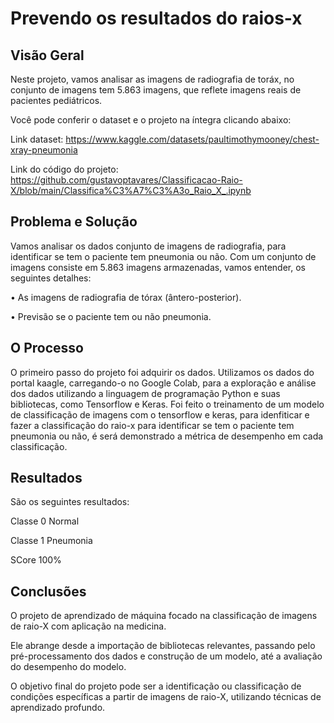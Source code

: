 # Prevendo os resultados do raios-x

## Visão Geral

Neste projeto, vamos analisar as imagens de radiografia de toráx, no conjunto de imagens tem 5.863 imagens, que reflete imagens reais de pacientes pediátricos. 

Você pode conferir o dataset e o projeto na íntegra clicando abaixo:

Link dataset: https://www.kaggle.com/datasets/paultimothymooney/chest-xray-pneumonia

Link do código do projeto: https://github.com/gustavoptavares/Classificacao-Raio-X/blob/main/Classifica%C3%A7%C3%A3o_Raio_X_.ipynb

## Problema e Solução

Vamos analisar os dados conjunto de imagens de radiografia, para identificar se tem o paciente tem pneumonia ou não. Com um conjunto de imagens consiste em 5.863 imagens armazenadas, vamos entender, os seguintes detalhes:

• As imagens de radiografia de tórax (ântero-posterior).

• Previsão se o paciente tem ou não pneumonia.

## O Processo

O primeiro passo do projeto foi adquirir os dados. Utilizamos os dados do portal kaagle, carregando-o no Google Colab, para a exploração e análise dos dados utilizando a linguagem de programação Python e suas bibliotecas, como Tensorflow e Keras. Foi feito o treinamento de um modelo de classificação de imagens com o tensorflow e keras, para idenfiticar e fazer a classificação do raio-x para identificar se tem o paciente tem pneumonia ou não, é será demonstrado a métrica de desempenho em cada classificação.

## Resultados

São os seguintes resultados:

Classe 0 Normal

Classe 1 Pneumonia

SCore 100%

## Conclusões

O projeto de aprendizado de máquina focado na classificação de imagens de raio-X com aplicação na medicina.

Ele abrange desde a importação de bibliotecas relevantes, passando pelo pré-processamento dos dados e construção de um modelo, até a avaliação do desempenho do modelo.

O objetivo final do projeto pode ser a identificação ou classificação de condições específicas a partir de imagens de raio-X, utilizando técnicas de aprendizado profundo.
